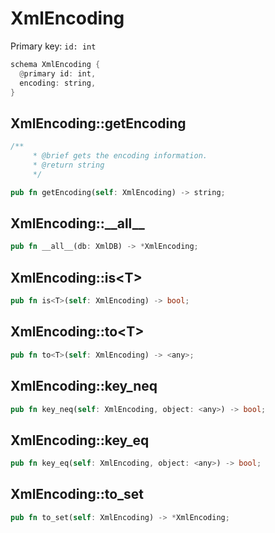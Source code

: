 # XmlEncoding

Primary key: `id: int`

```rust
schema XmlEncoding {
  @primary id: int,
  encoding: string,
}
```
## XmlEncoding::getEncoding

```rust
/**
     * @brief gets the encoding information.
     * @return string 
     */
```
```rust
pub fn getEncoding(self: XmlEncoding) -> string;
```
## XmlEncoding::\_\_all\_\_

```rust
pub fn __all__(db: XmlDB) -> *XmlEncoding;
```
## XmlEncoding::is\<T\>

```rust
pub fn is<T>(self: XmlEncoding) -> bool;
```
## XmlEncoding::to\<T\>

```rust
pub fn to<T>(self: XmlEncoding) -> <any>;
```
## XmlEncoding::key\_neq

```rust
pub fn key_neq(self: XmlEncoding, object: <any>) -> bool;
```
## XmlEncoding::key\_eq

```rust
pub fn key_eq(self: XmlEncoding, object: <any>) -> bool;
```
## XmlEncoding::to\_set

```rust
pub fn to_set(self: XmlEncoding) -> *XmlEncoding;
```

